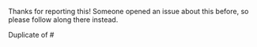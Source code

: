 <!-- labels: [type:duplicate] -->

Thanks for reporting this! Someone opened an issue about this before, so please follow along there instead.

Duplicate of #
